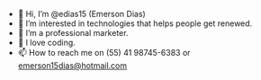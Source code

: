- 👋 Hi, I’m @edias15 (Emerson Dias)
- 👀 I’m interested in technologies that helps people get renewed.
- 🌱 I’m a professional marketer.
- 💞️ I love coding.
- 📫 How to reach me on (55) 41 98745-6383 or emerson15dias@hotmail.com

<!---
edias15/edias15 is a ✨ special ✨ repository because its `README.md` (this file) appears on your GitHub profile.
You can click the Preview link to take a look at your changes.
--->
